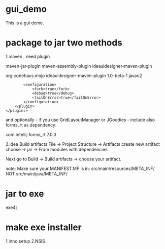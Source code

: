 # gui_demo

This is a gui demo.


# package to jar two methods
1.maven , need plugin

maven-jar-plugin
maven-assembly-plugin
ideauidesigner-maven-plugin

<build>
    <plugins>
        <plugin>
            <groupId>org.codehaus.mojo</groupId>
            <artifactId>ideauidesigner-maven-plugin</artifactId>
            <version>1.0-beta-1</version>
            <executions>
                <execution>
                    <goals>
                        <goal>javac2</goal>
                    </goals>
                </execution>
            </executions>

            <configuration>
                <fork>true</fork>
                <debug>true</debug>
                <failOnError>true</failOnError>
            </configuration>
        </plugin>
    </plugins>
</build>

and optionally - if you use GridLayoutManager or JGoodies - include also forms_rt as dependency:

<dependency>
    <groupId>com.intellij</groupId>
    <artifactId>forms_rt</artifactId>
    <version>7.0.3</version>
</dependency>

2.idea Build artifacts
File -> Project Structure -> Artifacts
create new artifact choose -> jar -> From modules with dependencies.

Next go to Build -> Build artifacts -> choose your artifact.

note:
Make sure your MANIFEST.MF is in:
src/main/resources/META_INF/
NOT
src/main/java/META_INF/


# jar to exe
exe4j


# make exe installer
1.Inno setup
2.NSIS


